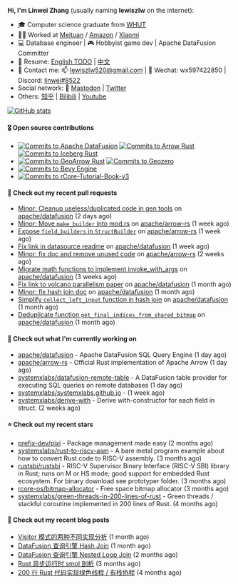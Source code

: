 **Hi, I'm Linwei Zhang** (usually naming **lewiszlw** on the internet):
- 🎓 Computer science graduate from [WHUT](https://en.wikipedia.org/wiki/Wuhan_University_of_Technology)
- 👨‍💻 Worked at [Meituan](https://about.meituan.com/home) / [Amazon](https://www.amazon.com/) / [Xiaomi](https://www.mi.com/)
- 💻 Database engineer | 🎮 Hobbyist game dev | Apache DataFusion Committer
- 📄 Resume: [English TODO](https://github.com/lewiszlw/lewiszlw/blob/main/Resume_EN.md) | [中文](https://github.com/lewiszlw/lewiszlw/blob/main/Resume_CN.md)
- 📱 Contact me: 📫 [lewiszlw520@gmail.com](mailto:lewiszlw520@gmail.com) | 💬 Wechat: wx597422850 | Discord: [linwei#8522](http://discordapp.com/users/891664307035713576)
- Social network: 🦣 [Mastodon](https://mastodon.world/@lewiszlw) | [Twitter](https://twitter.com/lewiszlw)
- Others: [知乎](https://www.zhihu.com/people/tian-qian-zhu-wu-ya) | [Bilibili](https://space.bilibili.com/43876861) | [Youtube](https://www.youtube.com/channel/UCnvri1tqAjxsp9nGQ63zUNw)

[![GitHub stats](https://github-readme-stats.vercel.app/api?username=lewiszlw&count_private=true&show_icons=true&theme=solarized-dark&include_all_commits=true)](https://github.com/anuraghazra/github-readme-stats)

#### 🎖️ Open source contributions
- [![Commits to Apache DataFusion](https://img.shields.io/github/commit-activity/t/apache/datafusion?authorFilter=lewiszlw&style=social&label=Apache%20DataFusion)](https://github.com/apache/datafusion/commits?author=lewiszlw) [![Commits to Arrow Rust](https://img.shields.io/github/commit-activity/t/apache/arrow-rs?authorFilter=lewiszlw&style=social&label=Arrow%20Rust)](https://github.com/apache/arrow-rs/commits?author=lewiszlw) [![Commits to Iceberg Rust](https://img.shields.io/github/commit-activity/t/apache/iceberg-rust?authorFilter=lewiszlw&style=social&label=Iceberg%20Rust)](https://github.com/apache/iceberg-rust/commits?author=lewiszlw)
- [![Commits to GeoArrow Rust](https://img.shields.io/github/commit-activity/t/geoarrow/geoarrow-rs?authorFilter=lewiszlw&style=social&label=GeoArrow%20Rust)](https://github.com/geoarrow/geoarrow-rs/commits?author=lewiszlw) [![Commits to Geozero](https://img.shields.io/github/commit-activity/t/georust/geozero?authorFilter=lewiszlw&style=social&label=Geozero)](https://github.com/georust/geozero/commits?author=lewiszlw)
- [![Commits to Bevy Engine](https://img.shields.io/github/commit-activity/t/bevyengine/bevy?authorFilter=lewiszlw&style=social&label=Bevy%20Engine)](https://github.com/bevyengine/bevy/commits?author=lewiszlw)
- [![Commits to rCore-Tutorial-Book-v3](https://img.shields.io/github/commit-activity/t/rcore-os/rCore-Tutorial-Book-v3?authorFilter=lewiszlw&style=social&label=rCore%20Tutorial%20Book)](https://github.com/rcore-os/rCore-Tutorial-Book-v3/commits?author=lewiszlw)

#### 🔨 Check out my recent pull requests

- [Minor: Cleanup useless/duplicated code in gen tools](https://github.com/apache/datafusion/pull/15113) on [apache/datafusion](https://github.com/apache/datafusion) (2 days ago)
- [Minor: Move `make_builder` into mod.rs](https://github.com/apache/arrow-rs/pull/7218) on [apache/arrow-rs](https://github.com/apache/arrow-rs) (1 week ago)
- [Expose `field_builders` in `StructBuilder`](https://github.com/apache/arrow-rs/pull/7217) on [apache/arrow-rs](https://github.com/apache/arrow-rs) (1 week ago)
- [Fix link in datasource readme](https://github.com/apache/datafusion/pull/14928) on [apache/datafusion](https://github.com/apache/datafusion) (1 week ago)
- [Minor: fix doc and remove unused code](https://github.com/apache/arrow-rs/pull/7194) on [apache/arrow-rs](https://github.com/apache/arrow-rs) (2 weeks ago)
- [Migrate math functions to implement invoke_with_args](https://github.com/apache/datafusion/pull/14658) on [apache/datafusion](https://github.com/apache/datafusion) (3 weeks ago)
- [Fix link to volcano parallelism paper](https://github.com/apache/datafusion/pull/14497) on [apache/datafusion](https://github.com/apache/datafusion) (1 month ago)
- [Minor: fix hash join doc](https://github.com/apache/datafusion/pull/14206) on [apache/datafusion](https://github.com/apache/datafusion) (1 month ago)
- [Simplify `collect_left_input` function in hash join](https://github.com/apache/datafusion/pull/14148) on [apache/datafusion](https://github.com/apache/datafusion) (1 month ago)
- [Deduplicate function `get_final_indices_from_shared_bitmap`](https://github.com/apache/datafusion/pull/14145) on [apache/datafusion](https://github.com/apache/datafusion) (1 month ago)

#### 👷 Check out what I'm currently working on

- [apache/datafusion](https://github.com/apache/datafusion) - Apache DataFusion SQL Query Engine (1 day ago)
- [apache/arrow-rs](https://github.com/apache/arrow-rs) - Official Rust implementation of Apache Arrow (1 day ago)
- [systemxlabs/datafusion-remote-table](https://github.com/systemxlabs/datafusion-remote-table) - A DataFusion table provider for executing SQL queries on remote databases (1 day ago)
- [systemxlabs/systemxlabs.github.io](https://github.com/systemxlabs/systemxlabs.github.io) -  (1 week ago)
- [systemxlabs/derive-with](https://github.com/systemxlabs/derive-with) - Derive with-constructor for each field in struct. (2 weeks ago)

#### ⭐ Check out my recent stars

- [prefix-dev/pixi](https://github.com/prefix-dev/pixi) - Package management made easy (2 months ago)
- [systemxlabs/rust-to-riscv-asm](https://github.com/systemxlabs/rust-to-riscv-asm) - A bare metal program example about how to convert Rust code to RISC-V assembly. (3 months ago)
- [rustsbi/rustsbi](https://github.com/rustsbi/rustsbi) - RISC-V Supervisor Binary Interface (RISC-V SBI) library in Rust; runs on M or HS mode; good support for embedded Rust ecosystem. For binary download see prototyper folder. (3 months ago)
- [rcore-os/bitmap-allocator](https://github.com/rcore-os/bitmap-allocator) - Free space bitmap allocator (3 months ago)
- [systemxlabs/green-threads-in-200-lines-of-rust](https://github.com/systemxlabs/green-threads-in-200-lines-of-rust) - Green threads / stackful coroutine implemented in 200 lines of Rust. (4 months ago)

#### 📜 Check out my recent blog posts

- [Visitor 模式的两种不同实现分析](https://systemxlabs.github.io/blog/visitor-pattern/) (1 month ago)
- [DataFusion 查询引擎 Hash Join](https://systemxlabs.github.io/blog/datafusion-hash-join/) (1 month ago)
- [DataFusion 查询引擎 Nested Loop Join](https://systemxlabs.github.io/blog/datafusion-nested-loop-join/) (2 months ago)
- [Rust 异步运行时 smol 剖析](https://systemxlabs.github.io/blog/smol-async-runtime/) (3 months ago)
- [200 行 Rust 代码实现绿色线程 / 有栈协程](https://systemxlabs.github.io/blog/green-threads-in-200-lines-of-rust/) (4 months ago)
